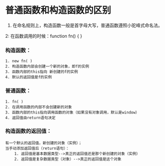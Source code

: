 # 普通函数和构造函数的区别

1. 在命名规则上，构造函数一般是首字母大写，普通函数遵照小驼峰式命名法。

2: 在函数调用的时候：function fn() { }

### 构造函数：
    1. new fn( )
    2. 构造函数内部会创建一个新的对象，即f的实例
    3. 函数内部的this指向 新创建的f的实例
    4. 默认的返回值是f的实例

### 普通函数：
    1. fn( )
    2. 在调用函数的内部不会创建新的对象
    3. 函数内部的this指向调用函数的对象（如果没有对象调用，默认是window）
    4. 返回值由return语句决定
 
### 构造函数的返回值：
    有一个默认的返回值，新创建的对象（实例）；
    当手动添加返回值后（return语句）：
        1. 返回值是基本数据类型-->真正的返回值还是那个新创建的对象（实例）
        2. 返回值是复杂数据类型（对象）-->真正的返回值是这个对象
 